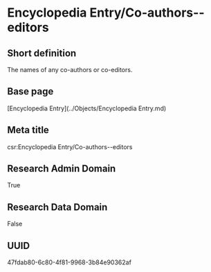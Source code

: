 # Encyclopedia Entry/Co-authors--editors
## Short definition
The names of any co-authors or co-editors.
## Base page
[Encyclopedia Entry](../Objects/Encyclopedia Entry.md)
## Meta title
csr:Encyclopedia Entry/Co-authors--editors
## Research Admin Domain
True
## Research Data Domain
False
## UUID
47fdab80-6c80-4f81-9968-3b84e90362af
